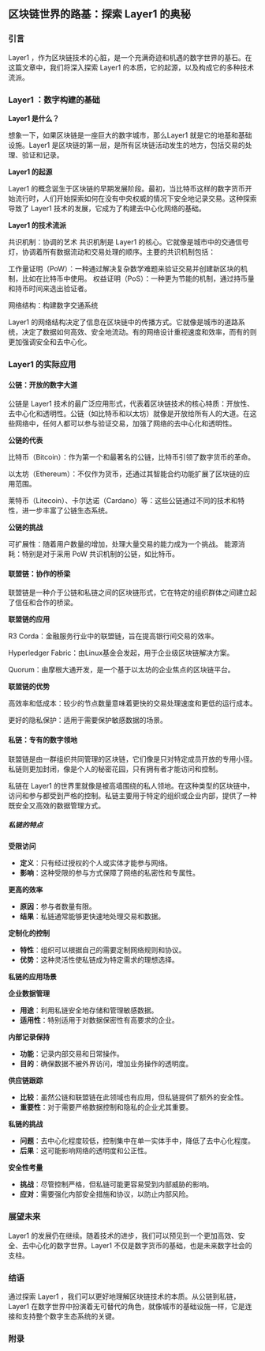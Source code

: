 ## 区块链世界的路基：探索 Layer1 的奥秘
### 引言
Layer1 ，作为区块链技术的心脏，是一个充满奇迹和机遇的数字世界的基石。在这篇文章中，我们将深入探索 Layer1 的本质，它的起源，以及构成它的多种技术流派。

### Layer1 ：数字构建的基础

**Layer1 是什么？**

想象一下，如果区块链是一座巨大的数字城市，那么Layer1 就是它的地基和基础设施。Layer1 是区块链的第一层，是所有区块链活动发生的地方，包括交易的处理、验证和记录。


**Layer1 的起源**

Layer1 的概念诞生于区块链的早期发展阶段。最初，当比特币这样的数字货币开始流行时，人们开始探索如何在没有中央权威的情况下安全地记录交易。这种探索导致了 Layer1 技术的发展，它成为了构建去中心化网络的基础。

**Layer1 的技术流派**

共识机制：协调的艺术
共识机制是 Layer1 的核心。它就像是城市中的交通信号灯，协调着所有数据流动和交易处理的顺序。主要的共识机制包括：

工作量证明（PoW）：一种通过解决复杂数学难题来验证交易并创建新区块的机制，比如在比特币中使用。
权益证明（PoS）：一种更为节能的机制，通过持币量和持币时间来选出验证者。

网络结构：构建数字交通系统

Layer1 的网络结构决定了信息在区块链中的传播方式。它就像是城市的道路系统，决定了数据如何高效、安全地流动。有的网络设计重视速度和效率，而有的则更加强调安全和去中心化。

### Layer1 的实际应用

#### 公链：开放的数字大道
公链是 Layer1 技术的最广泛应用形式，代表着区块链技术的核心特质：开放性、去中心化和透明性。公链（如比特币和以太坊）就像是开放给所有人的大道。在这些网络中，任何人都可以参与验证交易，加强了网络的去中心化和透明性。

**公链的代表**

比特币（Bitcoin）：作为第一个和最著名的公链，比特币引领了数字货币的革命。

以太坊（Ethereum）：不仅作为货币，还通过其智能合约功能扩展了区块链的应用范围。

莱特币（Litecoin）、卡尔达诺（Cardano）等：这些公链通过不同的技术和特性，进一步丰富了公链生态系统。

**公链的挑战**

可扩展性：随着用户数量的增加，处理大量交易的能力成为一个挑战。
能源消耗：特别是对于采用 PoW 共识机制的公链，如比特币。


#### 联盟链：协作的桥梁
联盟链是一种介于公链和私链之间的区块链形式，它在特定的组织群体之间建立起了信任和合作的桥梁。

**联盟链的应用**

R3 Corda：金融服务行业中的联盟链，旨在提高银行间交易的效率。

Hyperledger Fabric：由Linux基金会发起，用于企业级区块链解决方案。

Quorum：由摩根大通开发，是一个基于以太坊的企业焦点的区块链平台。

**联盟链的优势**

高效率和低成本：较少的节点数量意味着更快的交易处理速度和更低的运行成本。

更好的隐私保护：适用于需要保护敏感数据的场景。

#### 私链：专有的数字领地
联盟链是由一群组织共同管理的区块链，它们像是只对特定成员开放的专用小径。私链则更加封闭，像是个人的秘密花园，只有拥有者才能访问和控制。

私链在 Layer1 的世界里就像是被高墙围绕的私人领地。在这种类型的区块链中，访问和参与都受到严格的控制。私链主要用于特定的组织或企业内部，提供了一种既安全又高效的数据管理方式。

##### 私链的特点

**受限访问**

- **定义**：只有经过授权的个人或实体才能参与网络。
- **影响**：这种受限的参与方式保障了网络的私密性和专属性。

**更高的效率**

- **原因**：参与者数量有限。
- **结果**：私链通常能够更快速地处理交易和数据。

**定制化的控制**

- **特性**：组织可以根据自己的需要定制网络规则和协议。
- **优势**：这种灵活性使私链成为特定需求的理想选择。

**私链的应用场景**

**企业数据管理**
- **用途**：利用私链安全地存储和管理敏感数据。
- **适用性**：特别适用于对数据保密性有高要求的企业。

**内部记录保持**
- **功能**：记录内部交易和日常操作。
- **目的**：确保数据不被外界访问，增加业务操作的透明度。

**供应链跟踪**
- **比较**：虽然公链和联盟链在此领域也有应用，但私链提供了额外的安全性。
- **重要性**：对于需要严格数据控制和隐私的企业尤其重要。

**私链的挑战**

- **问题**：去中心化程度较低，控制集中在单一实体手中，降低了去中心化程度。
- **后果**：这可能影响网络的透明度和公正性。

**安全性考量**

- **挑战**：尽管控制严格，但私链可能更容易受到内部威胁的影响。
- **应对**：需要强化内部安全措施和协议，以防止内部风险。


### 展望未来
Layer1 的发展仍在继续。随着技术的进步，我们可以预见到一个更加高效、安全、去中心化的数字世界。Layer1 不仅是数字货币的基础，也是未来数字社会的支柱。

### 结语
通过探索 Layer1 ，我们可以更好地理解区块链技术的本质。从公链到私链，Layer1 在数字世界中扮演着无可替代的角色，就像城市的基础设施一样，它是连接和支持整个数字生态系统的关键。

### 附录
